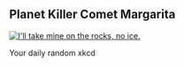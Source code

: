 ## Planet Killer Comet Margarita
[![I'll take mine on the rocks, no ice.](https://imgs.xkcd.com/comics/planet_killer_comet_margarita.png)](https://xkcd.com/2729/ "I'll take mine on the rocks, no ice.")

Your daily random xkcd
